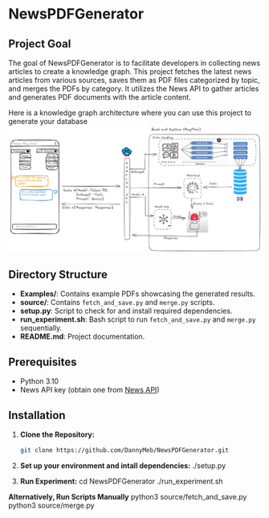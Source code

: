 # NewsPDFGenerator

## Project Goal

The goal of NewsPDFGenerator is to facilitate developers in collecting news articles to create a knowledge graph. This project fetches the latest news articles from various sources, saves them as PDF files categorized by topic, and merges the PDFs by category. It utilizes the News API to gather articles and generates PDF documents with the article content.

Here is a knowledge graph architecture where you can use this project to generate your database
![Application](images\RAG.png)

## Directory Structure

- **Examples/**: Contains example PDFs showcasing the generated results.
- **source/**: Contains `fetch_and_save.py` and `merge.py` scripts.
- **setup.py**: Script to check for and install required dependencies.
- **run_experiment.sh**: Bash script to run `fetch_and_save.py` and `merge.py` sequentially.
- **README.md**: Project documentation.

## Prerequisites

- Python 3.10
- News API key (obtain one from [News API](https://newsapi.org/))

## Installation

1. **Clone the Repository:**
   ```bash
   git clone https://github.com/DannyMeb/NewsPDFGenerator.git

3. **Set up your environment and intall dependencies:**
   ./setup.py

3. **Run Experiment:**
   cd NewsPDFGenerator
   ./run_experiment.sh

 **Alternatively, Run Scripts Manually**
    python3 source/fetch_and_save.py
    python3 source/merge.py

